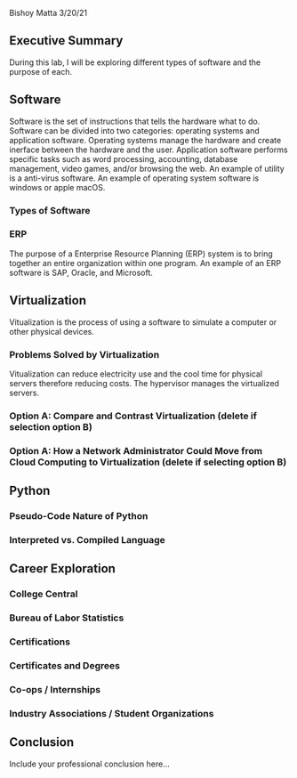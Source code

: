 Bishoy Matta
3/20/21

## Executive Summary 
During this lab, I will be exploring different types of software and the purpose of each. 

## Software
   Software is the set of instructions that tells the hardware what to do. Software can be divided into two categories: operating systems and application software. Operating systems manage the hardware and create inerface between the hardware and the user. Application software performs specific tasks such as word processing, accounting, database management, video games, and/or browsing the web. An example of utility is a anti-virus software. An example of operating system software is windows or apple macOS. 
   
### Types of Software
### ERP
The purpose of a Enterprise Resource Planning (ERP) system is to bring together an entire organization within one program. An example of an ERP software is SAP, Oracle, and Microsoft.
## Virtualization
  Vitualization is the process of using a software to simulate a computer or other physical devices.
### Problems Solved by Virtualization
Vitualization can reduce electricity use and the cool time for physical servers therefore reducing costs. The hypervisor manages the virtualized servers.
### Option A: Compare and Contrast Virtualization (delete if selection option B)
### Option A: How a Network Administrator Could Move from Cloud Computing to Virtualization (delete if selecting option B)

## Python
### Pseudo-Code Nature of Python
### Interpreted vs. Compiled Language

## Career Exploration
### College Central
### Bureau of Labor Statistics
### Certifications
### Certificates and Degrees
### Co-ops / Internships
### Industry Associations / Student Organizations

## Conclusion

Include your professional conclusion here...
